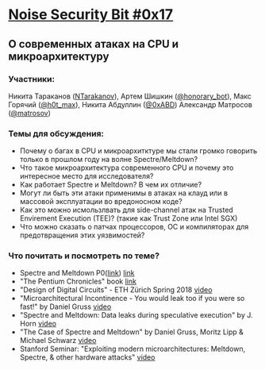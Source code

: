 [Noise Security Bit #0x17]()
=====
## О современных атаках на CPU и микроархитектуру


### Участники:
Никита Тараканов ([NTarakanov](https://twitter.com/NTarakanov)), 
Артем Шишкин ([@honorary_bot](https://twitter.com/honorary_bot)), 
Макс Горячий ([@h0t_max](https://twitter.com/h0t_max)), 
Никита Абдуллин ([@0xABD](https://twitter.com/0xABD)) 
Александр Матросов ([@matrosov](http://twitter.com/matrosov))

### Темы для обсуждения:
- Почему о багах в CPU и микроархитктуре мы стали громко говорить только в прошлом году на волне Spectre/Meltdown?
- Что такое микроархитектура современного CPU и почему это интересное место для исследователя?
- Как работает Spectre и Meltdown? В чем их отличие?
- Могут ли быть эти атаки применимы в атаках на клауд или в массовой эксплуатации во вредоносном коде?
- Как это можно исмользлвать для side-channel атак на Trusted Envirement Execution (TEE)? (такие как Trust Zone или Intel SGX)
- Что можно сказать о патчах процессоров, ОС и компиляторах для предотвращения этих уязвимостей?  

### Что почитать и посмотреть по теме?
- Spectre and  Meltdown P0([link](https://googleprojectzero.blogspot.com/2018/01/reading-privileged-memory-with-side.html)) [link](https://meltdownattack.com/) 
- "The Pentium Chronicles" book [link](https://www.goodreads.com/book/show/785396.The_Pentium_Chronicles)
- "Design of Digital Circuits" - ETH Zürich Spring 2018 [video](https://www.youtube.com/playlist?list=PL5Q2soXY2Zi_QedyPWtRmFUJ2F8DdYP7l)
- "Microarchitectural Incontinence - You would leak too if you were so fast!" by Daniel Gruss [video](https://www.youtube.com/watch?v=cAWmNp3Ukqk)
- "Spectre and Meltdown: Data leaks during speculative execution" by J. Horn [video](https://www.youtube.com/watch?v=6O8LTwVfTVs)
- "The Case of Spectre and Meltdown" by Daniel Gruss, Moritz Lipp & Michael Schwarz [video](https://www.youtube.com/watch?v=_4O0zMW-Zu4)
- Stanford Seminar: "Exploiting modern microarchitectures: Meltdown, Spectre, & other hardware attacks" [video](https://www.youtube.com/watch?v=zuBw1HFJMsM)





